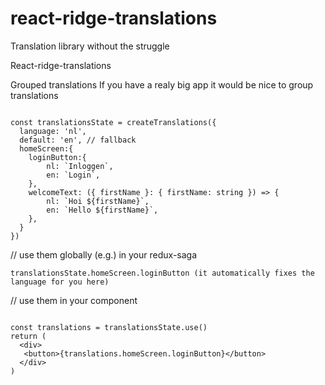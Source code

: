 # react-ridge-translations
Translation library without the struggle

React-ridge-translations


Grouped translations
If you have a realy big app it would be nice to group translations

```tsx

const translationsState = createTranslations({
  language: 'nl',
  default: 'en', // fallback
  homeScreen:{
    loginButton:{
        nl: `Inloggen`,
        en: `Login`,
    },
    welcomeText: ({ firstName }: { firstName: string }) => {
        nl: `Hoi ${firstName}`,
        en: `Hello ${firstName}`,
    },
  }
})
```

// use them globally (e.g.) in your redux-saga 
```tsx
translationsState.homeScreen.loginButton (it automatically fixes the language for you here)
```
// use them in your component
```tsx

const translations = translationsState.use()
return (
  <div>
   <button>{translations.homeScreen.loginButton}</button>
  </div>
)

```
